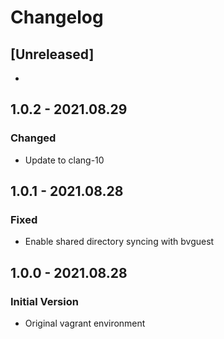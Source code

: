 # Changelog

## [Unreleased]
- 

## 1.0.2 - 2021.08.29
### Changed
- Update to clang-10

## 1.0.1 - 2021.08.28
### Fixed
- Enable shared directory syncing with bvguest

## 1.0.0 - 2021.08.28
### Initial Version
- Original vagrant environment
